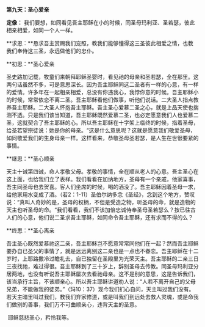 **第九天：圣心爱亲**

**定像：** 我们要想，如同看见吾主耶稣在小的时候，同圣母玛利亚、圣若瑟，彼此相亲相爱，如同一个人一样。

**求恩：**恳求吾主赏赐我们宠照，教我们能够懂得这三圣彼此相爱之情，也教我们奉侍这三圣，永远做他们的忠仆。

**初思：**圣心爱亲

圣史路加记载，牧童们来朝拜耶稣圣婴时，看见祂的母亲和圣若瑟，全在那里。这两句话虽然不多，可是意思深长。因为吾主耶稣同这二圣者有一样的心意，有一样的爱情。许多年在一起相亲相爱，总没有你违我心，我悖你意的时候。吾主耶稣小的时候，常常依恋不离二圣。吾主耶稣看他们做事，听他们说话。二大圣人指点教养吾主耶稣。二大圣人怀抱吾主耶稣。吾主圣心爱慕二圣之心，就是上品天使也揣测不透。只是我们该当知道，吾主耶稣既然爱慕二圣，也必定愿意我们人也爱慕二圣，这就契合了吾主耶稣的心。所以吾主耶稣在十字架上临终的时候，指着圣母，给圣若望宗徒说：她是你的母亲。“这是什么意思呢？这就是愿意我们敬爱圣母，如同敬爱我们的生身母亲一样。这样看来，恭敬圣母圣若瑟，是人生在世很要紧的事情。

**继思：**圣心顺亲

天主十诫第四诫，命人孝敬父母。孝敬的事情，全在顺从老人的心意。吾主圣心在这上面，也给我们立了表样。我们看看在加纳地方，圣母有一个亲戚，他家喜事，吾主同圣母也去贺喜。客人们坐席的时候，喝的酒没了。吾主耶稣因着圣母一求，给他家用水变成了酒。（若2：1-11）圣伯尔纳多念《圣经》，念到这个地方，赞叹说：“真叫人奇妙的是，圣母的权柄，不但是受造之物，听圣母的命，就是造物的天主也听圣母的命。“我们看看，我们不该加倍忠诚侍奉圣母圣若瑟么？按已往古人们的心意，他们说二圣求吾主耶稣，如同命令吾主耶稣，还有求而不得的么？

**终思：**圣心离亲

吾主圣心既然爱慕祂这二亲，吾主耶稣岂不愿意常常同他们在一起？然而吾主耶稣要办自已圣父的事情了，就是远远离别这二亲也是一点也不眷恋。吾主耶稣在十二岁时，上耶路撒冷过瞻礼去，自已独留在圣殿里为光荣天主。吾主耶稣的二亲三日三夜找祂，难过得很。吾主耶稣到了三十岁上，辞别圣母去传教。同圣母玛利亚分居两地，也没有听说吾主耶稣屡次去看祂母亲。这不是别的意思，这是告诉我们，该当承行主旨，不该顺亲心。所以吾主耶稣讲道劝人说：“人若不离开自己的父母兄弟，不能做我的徒弟。”（玛10：37）现今我们扪心自问，天主叫过我们没有。若天主暗里叫过我们，教我们弃家修道，或是叫我们到远处去救人灵魂，或是命我们做别的善事，我们万不可曲顺亲心，违背天主的圣意。

 耶稣慈悲圣心，矜怜我等。
